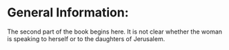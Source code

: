 # General Information:

The second part of the book begins here. It is not clear whether the woman is speaking to herself or to the daughters of Jerusalem.